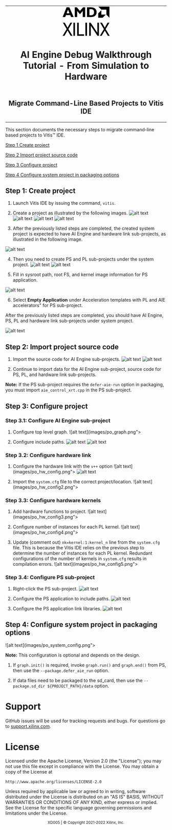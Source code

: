 ﻿<table class="sphinxhide" width="100%">
 <tr>
   <td align="center"><img src="https://raw.githubusercontent.com/Xilinx/Image-Collateral/main/xilinx-logo.png" width="30%"/><h1>AI Engine Debug Walkthrough Tutorial - From Simulation to Hardware</h1>
   </td>
 </tr>
 <tr>
 <td align="center"><h2>Migrate Command-Line Based Projects to Vitis IDE</h1>
 </td>
 </tr>
</table>

This section documents the necessary steps to migrate command-line based projects to Vitis™ IDE.

[Step 1 Create project](#Step-1-Create-project)

[Step 2 Import project source code](#Step-2-Import-project-source-code)

[Step 3 Configure project](#Step-3-Configure-project)

[Step 4 Configure system project in packaging options](#Step-4-Configure-system-project-in-packaging-options)

## Step 1: Create project
1. Launch Vitis IDE by issuing the command, `vitis`.
2. Create a project as illustrated by the following images.
![alt text](images/po_new.png)
![alt text](images/po_platform.png)
![alt text](images/po_name.png)
![alt text](images/po_template.png)

3. After the previously listed steps are completed, the created system project is expected to have AI Engine and hardware link sub-projects, as illustrated in the following image.

![alt text](images/po_system.png)

4. Then you need to create PS and PL sub-projects under the system project.
![alt text](images/po_system_np.png)
![alt text](images/po_system_ps.png)

5. Fill in sysroot path, root FS, and kernel image information for PS application.

![alt text](images/po_system_ps_sysroot.png)

6. Select **Empty Application** under Acceleration templates with PL and AIE accelerators" for PS sub-project.

After the previously listed steps are completed, you should have AI Engine, PS, PL and hardware link sub-projects under system project.

![alt text](images/po_expect_project.png)


## Step 2: Import project source code
1. Import the source code for AI Engine sub-projects.
![alt text](images/po_import.png)
![alt text](images/po_import1.png)

2. Continue to import data for the AI Engine sub-project, source code for PS, PL, and hardware link sub-projects.

**Note:** If the PS sub-project requires the `defer-aie-run` option in packaging, you must import `aie_control_xrt.cpp` in the PS sub-project.

## Step 3: Configure project

### Step 3.1: Configure AI Engine sub-project
1. Configure top level graph.
![alt text](images/po_graph.png">

2. Configure include paths.
![alt text](images/po_aie_c_config.png)
![alt text](images/po_aie_c_config1.png)

### Step 3.2: Configure hardware link
1. Configure the hardware link with the `v++` option
![alt text](images/po_hw_config.png">
![alt text](images/po_hw_config1.png)

2. Import the `system.cfg` file to the correct project/location.
![alt text](images/po_hw_config2.png">

### Step 3.3: Configure hardware kernels
1. Add hardware functions to project.
![alt text](images/po_hw_config3.png">

2. Configure number of instances for each PL kernel.
![alt text](images/po_hw_config4.png">

3. Update (comment out) `nk=kernel:1:kernel_n` line from the `system.cfg` file. This is because the Vitis IDE relies on the previous step to determine the number of instances for each PL kernel. Redundant configurations of the number of kernels in `system.cfg` results in compilation errors.
![alt text](images/po_hw_config5.png">

### Step 3.4: Configure PS sub-project
1. Right-click the PS sub-project.
![alt text](images/po_ps_c_config.png)

2. Configure the PS application to include paths.
![alt text](images/po_ps_c_config2.png)

3. Configure the PS application link libraries.
![alt text](images/po_ps_c_config3.png)

## Step 4: Configure system project in packaging options

![alt text](images/po_system_config.png">

**Note:** This configuration is optional and depends on the design.

1. If `graph.init()` is required, invoke `graph.run()` and `graph.end()` from PS, then use the `--package.defer_aie_run` option. 

2. If data files need to be packaged to the sd_card, then use the `--package.sd_dir ${PROJECT_PATH}/data` option.

# Support

GitHub issues will be used for tracking requests and bugs. For questions go to [support.xilinx.com](https://support.xilinx.com/).

# License

Licensed under the Apache License, Version 2.0 (the "License");
you may not use this file except in compliance with the License.
You may obtain a copy of the License at

    http://www.apache.org/licenses/LICENSE-2.0


Unless required by applicable law or agreed to in writing, software
distributed under the License is distributed on an "AS IS" BASIS,
WITHOUT WARRANTIES OR CONDITIONS OF ANY KIND, either express or implied.
See the License for the specific language governing permissions and
limitations under the License.

<p align="center"><sup>XD005 | &copy; Copyright 2021-2022 Xilinx, Inc.</sup></p>

